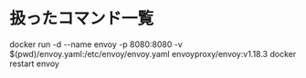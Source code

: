 # 扱ったコマンド一覧

docker run -d --name envoy -p 8080:8080 -v $(pwd)/envoy.yaml:/etc/envoy/envoy.yaml envoyproxy/envoy:v1.18.3
docker restart envoy
